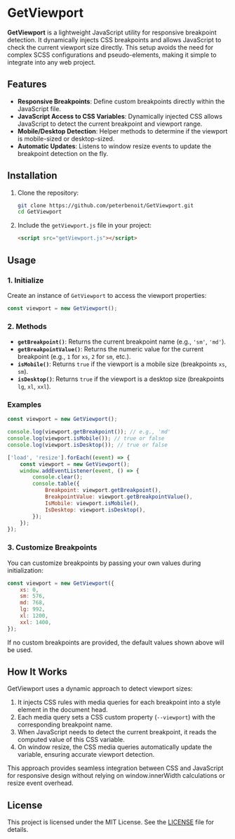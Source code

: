 # GetViewport

**GetViewport** is a lightweight JavaScript utility for responsive breakpoint detection. It dynamically injects CSS breakpoints and allows JavaScript to check the current viewport size directly. This setup avoids the need for complex SCSS configurations and pseudo-elements, making it simple to integrate into any web project.

## Features

-   **Responsive Breakpoints**: Define custom breakpoints directly within the JavaScript file.
-   **JavaScript Access to CSS Variables**: Dynamically injected CSS allows JavaScript to detect the current breakpoint and viewport range.
-   **Mobile/Desktop Detection**: Helper methods to determine if the viewport is mobile-sized or desktop-sized.
-   **Automatic Updates**: Listens to window resize events to update the breakpoint detection on the fly.

## Installation

1. Clone the repository:

    ```bash
    git clone https://github.com/peterbenoit/GetViewport.git
    cd GetViewport
    ```

2. Include the `getViewport.js` file in your project:
    ```html
    <script src="getViewport.js"></script>
    ```

## Usage

### 1. Initialize

Create an instance of `GetViewport` to access the viewport properties:

```javascript
const viewport = new GetViewport();
```

### 2. Methods

-   **`getBreakpoint()`**: Returns the current breakpoint name (e.g., `'sm'`, `'md'`).
-   **`getBreakpointValue()`**: Returns the numeric value for the current breakpoint (e.g., `1` for `xs`, `2` for `sm`, etc.).
-   **`isMobile()`**: Returns `true` if the viewport is a mobile size (breakpoints `xs`, `sm`).
-   **`isDesktop()`**: Returns `true` if the viewport is a desktop size (breakpoints `lg`, `xl`, `xxl`).

### Examples

```javascript
const viewport = new GetViewport();

console.log(viewport.getBreakpoint()); // e.g., 'md'
console.log(viewport.isMobile()); // true or false
console.log(viewport.isDesktop()); // true or false
```

```javascript
['load', 'resize'].forEach((event) => {
    const viewport = new GetViewport();
    window.addEventListener(event, () => {
        console.clear();
        console.table({
            Breakpoint: viewport.getBreakpoint(),
            BreakpointValue: viewport.getBreakpointValue(),
            IsMobile: viewport.isMobile(),
            IsDesktop: viewport.isDesktop(),
        });
    });
});
```

### 3. Customize Breakpoints

You can customize breakpoints by passing your own values during initialization:

```javascript
const viewport = new GetViewport({
    xs: 0,
    sm: 576,
    md: 768,
    lg: 992,
    xl: 1200,
    xxl: 1400,
});
```

If no custom breakpoints are provided, the default values shown above will be used.

## How It Works

GetViewport uses a dynamic approach to detect viewport sizes:

1. It injects CSS rules with media queries for each breakpoint into a style element in the document head.
2. Each media query sets a CSS custom property (`--viewport`) with the corresponding breakpoint name.
3. When JavaScript needs to detect the current breakpoint, it reads the computed value of this CSS variable.
4. On window resize, the CSS media queries automatically update the variable, ensuring accurate viewport detection.

This approach provides seamless integration between CSS and JavaScript for responsive design without relying on window.innerWidth calculations or resize event overhead.

## License

This project is licensed under the MIT License. See the [LICENSE](LICENSE.md) file for details.
